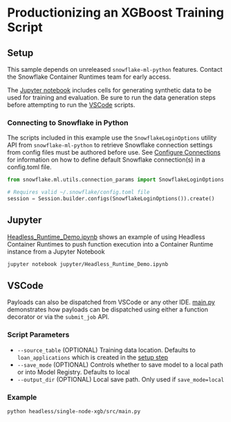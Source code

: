 # Productionizing an XGBoost Training Script

## Setup

This sample depends on unreleased `snowflake-ml-python` features. Contact the
Snowflake Container Runtimes team for early access.

The [Jupyter notebook](#jupyter) includes cells for generating synthetic data
to be used for training and evaluation. Be sure to run the data generation
steps before attempting to run the [VSCode](#vscode) scripts.

### Connecting to Snowflake in Python

The scripts included in this example use the `SnowflakeLoginOptions` utility API
from `snowflake-ml-python` to retrieve Snowflake connection settings from config
files must be authored before use. See [Configure Connections](https://docs.snowflake.com/developer-guide/snowflake-cli/connecting/configure-connections#define-connections)
for information on how to define default Snowflake connection(s) in a config.toml
file.

```python
from snowflake.ml.utils.connection_params import SnowflakeLoginOptions

# Requires valid ~/.snowflake/config.toml file
session = Session.builder.configs(SnowflakeLoginOptions()).create()
```

## Jupyter

[Headless_Runtime_Demo.ipynb](jupyter/Headless_Runtime_Demo.ipynb)
shows an example of using Headless Container Runtimes to push function execution
into a Container Runtime instance from a Jupyter Notebook

```bash
jupyter notebook jupyter/Headless_Runtime_Demo.ipynb 
```

## VSCode

Payloads can also be dispatched from VSCode or any other IDE. [main.py](src/main.py)
demonstrates how payloads can be dispatched using either a function decorator or
via the `submit_job` API.

### Script Parameters

- `--source_table` (OPTIONAL) Training data location. Defaults to `loan_applications`
  which is created in the [setup step](#setup)
- `--save_mode` (OPTIONAL) Controls whether to save model to a local path or into Model Registry. Defaults to local
- `--output_dir` (OPTIONAL) Local save path. Only used if `save_mode=local`

### Example

```bash
python headless/single-node-xgb/src/main.py
```